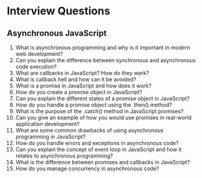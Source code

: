 # Interview Questions

## Asynchronous JavaScript

1.  What is asynchronous programming and why is it important in modern web development?
2.  Can you explain the difference between synchronous and asynchronous code execution?
3.  What are callbacks in JavaScript? How do they work?
4.  What is callback hell and how can it be avoided?
5.  What is a promise in JavaScript and how does it work?
6.  How do you create a promise object in JavaScript?
7.  Can you explain the different states of a promise object in JavaScript?
8.  How do you handle a promise object using the .then() method?
9.  What is the purpose of the .catch() method in JavaScript promises?
10. Can you give an example of how you would use promises in real-world application development?
11. What are some common drawbacks of using asynchronous programming in JavaScript?
12. How do you handle errors and exceptions in asynchronous code?
13. Can you explain the concept of event loop in JavaScript and how it relates to asynchronous programming?
14. What is the difference between promises and callbacks in JavaScript?
15. How do you manage concurrency in asynchronous code?